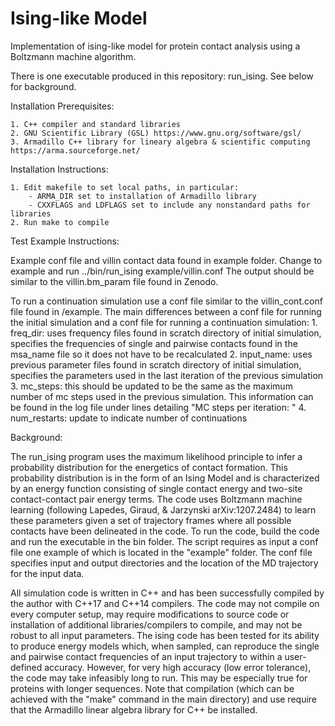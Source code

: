 # Ising-like Model
Implementation of ising-like model for protein contact analysis using a Boltzmann machine algorithm.

There is one executable produced in this repository: run_ising. See below for background.

Installation Prerequisites:
	
 	1. C++ compiler and standard libraries
	2. GNU Scientific Library (GSL) https://www.gnu.org/software/gsl/ 
	3. Armadillo C++ library for lineary algebra & scientific computing https://arma.sourceforge.net/

Installation Instructions:
	
 	1. Edit makefile to set local paths, in particular:
		- ARMA_DIR set to installation of Armadillo library
		- CXXFLAGS and LDFLAGS set to include any nonstandard paths for libraries
	2. Run make to compile

Test Example Instructions:

Example conf file and villin contact data found in example folder.
Change to example and run ../bin/run_ising example/villin.conf
The output should be similar to the villin.bm_param file found in Zenodo.

To run a continuation simulation use a conf file similar to the villin_cont.conf file found in /example.
The main differences between a conf file for running the initial simulation and a conf file for running a 
continuation simulation:
	1. freq_dir: uses frequency files found in scratch directory of initial simulation, specifies
 	the frequencies of single and pairwise contacts found in the msa_name file so it does not have
  	to be recalculated
   	2. input_name: uses previous parameter files found in scratch directory of initial simulation,
    	specifies the parameters used in the last iteration of the previous simulation
     	3. mc_steps: this should be updated to be the same as the maximum number of mc steps used
      	in the previous simulation. This information can be found in the log file under lines detailing
       	"MC steps per iteration: "
	4. num_restarts: update to indicate number of continuations

Background:

The run_ising program uses the maximum likelihood principle to infer a probability
distribution for the energetics of contact formation. This probability
distribution is in the form of an Ising Model and is characterized by an energy
function consisting of single contact energy and two-site contact-contact pair
energy terms. The code uses Boltzmann machine learning (following Lapedes,
Giraud, & Jarzynski arXiv:1207.2484) to learn these parameters given a set of
trajectory frames where all possible contacts have been delineated in the code.
To run the code, build the code and run the executable in the bin folder. 
The script requires as input a conf file one example of which is located in 
the "example" folder. The conf file specifies input and output directories 
and the location of the MD trajectory for the input data.

All simulation code is written in C++ and has been successfully compiled by the
author with C++17 and C++14 compilers. The code may not compile on every
computer setup, may require modifications to source code or installation of
additional libraries/compilers to compile, and may not be robust to all input
parameters. The ising code has been tested for its ability to produce energy
models which, when sampled, can reproduce the single and pairwise contact frequencies
of an input trajectory to within a user-defined accuracy. However, for very high
accuracy (low error tolerance), the code may take infeasibly long to run. This
may be especially true for proteins with longer sequences. Note that compilation
(which can be achieved with the "make" command in the main directory) and
use require that the Armadillo linear algebra library for C++ be installed.

